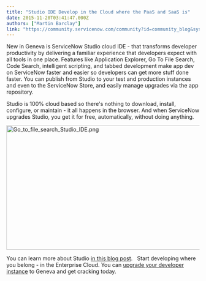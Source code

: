 ```yaml
---
title: "Studio IDE Develop in the Cloud where the PaaS and SaaS is"
date: 2015-11-20T03:41:47.000Z
authors: ["Martin Barclay"]
link: "https://community.servicenow.com/community?id=community_blog&sys_id=ff5e2eaddbd0dbc01dcaf3231f961993"
---
```

<p>New in Geneva is ServiceNow Studio cloud IDE - that transforms developer productivity by delivering a familiar experience that developers expect with all tools in one place. Features like Application Explorer, Go To File Search, Code Search, intelligent scripting, and tabbed development make app dev on ServiceNow faster and easier so developers can get more stuff done faster. You can publish from Studio to your test and production instances and even to the ServiceNow Store, and easily manage upgrades via the app repository.</p><p></p><p>Studio is 100% cloud based so there's nothing to download, install, configure, or maintain - it all happens in the browser. And when ServiceNow upgrades Studio, you get it for free, automatically, without doing anything.</p><p></p><p><img   alt="Go_to_file_search_Studio_IDE.png" class="image-1 jive-image" src="e4590dc6db9497049c9ffb651f961976.iix" style="width: 620px; height: 325px; display: block; margin-left: auto; margin-right: auto;"/></p><p></p><p></p><p></p><p>You can learn more about Studio <a title="" _jive_internal="true" href="/community?id=community_blog&sys_id=cc0ee62ddbd0dbc01dcaf3231f9619e4">in this blog post</a>.   Start developing where you belong - in the Enterprise Cloud. You can <a title="eveloper.servicenow.com/" href="https://developer.servicenow.com/">upgrade your developer instance</a> to Geneva and get cracking today.</p>